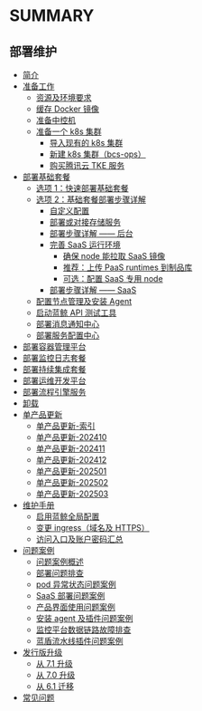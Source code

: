 # SUMMARY

## 部署维护
* [简介](index.md)
* [准备工作]()
    * [资源及环境要求](prepare.md)
    * [缓存 Docker 镜像](docker-registry-cache.md)
    * [准备中控机](prepare-bkctrl.md)
    * [准备一个 k8s 集群]()
        * [导入现有的 k8s 集群](get-k8s-import-kubeconfig.md)
        * [新建 k8s 集群（bcs-ops）](get-k8s-create-bcsops.md)
        * [购买腾讯云 TKE 服务](get-k8s-purchase-tke.md)
* [部署基础套餐]()
    * [选项 1：快速部署基础套餐](install-bkce.md)
    * [选项 2：基础套餐部署步骤详解]()
        * [自定义配置](custom-values.md)
        * [部署或对接存储服务](storage-services.md)
        * [部署步骤详解 —— 后台](manual-install-bkce.md)
        * [完善 SaaS 运行环境]()
            * [确保 node 能拉取 SaaS 镜像](saas-node-pull-images.md)
            * [推荐：上传 PaaS runtimes 到制品库](paas-upload-runtimes.md)
            * [可选：配置 SaaS 专用 node](saas-dedicated-node.md)
        * [部署步骤详解 —— SaaS](manual-install-saas.md)
    * [配置节点管理及安装 Agent](config-nodeman.md)
    * [启动蓝鲸 API 测试工具](run-apicheck.md)
    * [部署消息通知中心](install-notice.md)
    * [部署服务配置中心](install-bscp.md)
* [部署容器管理平台](install-bcs.md)
* [部署监控日志套餐](install-co-suite.md)
* [部署持续集成套餐](install-ci-suite.md)
* [部署运维开发平台](install-lesscode.md)
* [部署流程引擎服务](install-flowengine.md)
* [卸载](uninstall.md)
* [单产品更新]()
    * [单产品更新-索引](update.md)
    * [单产品更新-202410](updates/202410.md)
    * [单产品更新-202411](updates/202411.md)
    * [单产品更新-202412](updates/202412.md)
    * [单产品更新-202501](updates/202501.md)
    * [单产品更新-202502](updates/202502.md)
    * [单产品更新-202503](updates/202503.md)
* [维护手册]()
    * [启用蓝鲸全局配置](config-bk-config.md)
    * [变更 ingress（域名及 HTTPS）](config-ingress.md)
    * [访问入口及账户密码汇总](access.md)
* [问题案例]()
    * [问题案例概述](troubles.md)
    * [部署问题排查](troubles/deploy-helm.md)
    * [pod 异常状态问题案例](troubles/deploy-pod-unready.md)
    * [SaaS 部署问题案例](troubles/deploy-saas.md)
    * [产品界面使用问题案例](troubles/bk-web.md)
    * [安装 agent 及插件问题案例](troubles/gse-agent.md)
    * [监控平台数据链路故障排查](troubles/monitor-datalink.md)
    * [蓝盾流水线插件问题案例](troubles/ci-dev.md)
* [发行版升级]()
    * [从 7.1 升级](upgrade-from-v71.md)
    * [从 7.0 升级](upgrade-from-v70.md)
    * [从 6.1 迁移](migrating-from-v61.md)
* [常见问题](faq.md)
